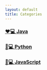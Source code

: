 ```yaml
---
layout: default
title: Categories
---
```


### [❤💻 Java](https://losuif.github.io/categories/#Java)

### [💙💻 Python](https://losuif.github.io/categories/#python)

### [💛💻 JavaScript](https://losuif.github.io/categories/#Javascript)

<!-- # [YAMT - Yet Another Minimal Theme](https://yamt.netlify.app/)
See [Github](https://github.com/PandaSekh/Jekyll-YAMT). -->